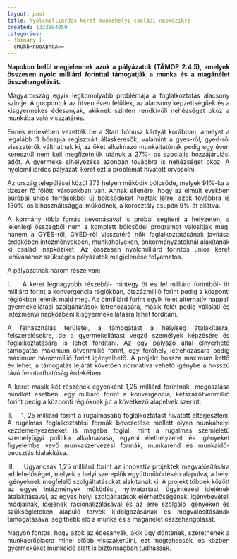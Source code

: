 ```yaml
---
layout: post
title: Nyolcmilliárdos keret munkahelyi családi napközikre
created: 1333104050
categories:
- !binary |-
  cMOhbHnDoXphdA==
---
```

<p style="text-align: justify;"><strong>Napokon belül megjelennek azok a pályázatok (TÁMOP 2.4.5), amelyek összesen nyolc milliárd forinttal támogatják a munka és a magánélet összehangolását.</strong></p><p style="text-align: justify;">Magyarország egyik legkomolyabb problémája a foglalkoztatás alacsony szintje. A gócpontok az ötven éven felüliek, az alacsony képzettségűek és a kisgyermekes édesanyák, akiknek szintén rendkívüli nehézséget okoz a munkába való visszatérés.</p><p style="text-align: justify;">Ennek érdekében vezették be a Start bónusz kártyát korábban, amelyet a legalább 3 hónapja regisztrált álláskeresők, valamint a gyes-ről, gyed-ről visszatérők válthatnak ki, az őket alkalmazó munkáltatónak pedig egy éven keresztül nem kell megfizetniük utánuk a 27%- os szociális hozzájárulási adót. A gyermeke elhelyezése azonban továbbra is nehézséget okoz. A nyolcmilliárdos pályázati keret ezt a problémát hivatott orvosolni.</p><p style="text-align: justify;">Az ország települései közül 273 helyen működik bölcsőde, melyek 91%-ka a tízezer fő fölötti városokban van. Annak ellenére, hogy az elmúlt években európai uniós forrásokból új bölcsődéket hoztak létre, azok továbbra is 130%-os kihasználtsággal működnek, a korosztály csupán 9%-át ellátva.</p><p style="text-align: justify;">A kormány több forrás bevonásával is próbál segíteni a helyzeten, a jelenlegi összegből nem a komplett bölcsődei programot valósítják meg, hanem a GYES-ről, GYED-ről visszatérő nők foglalkoztatásának javítása érdekében intézményekben, munkahelyeken, önkormányzatoknál alakítanak ki családi napköziket. Az összesen nyolcmilliárd forintos uniós keret lehívásához szükséges pályázatok megjelenése folyamatos.</p><p style="text-align: justify;">A pályázatnak három része van:</p><p style="text-align: justify;">I.&nbsp;&nbsp;&nbsp; A keret legnagyobb részéből- mintegy öt és fél milliárd forintból- öt milliárd forint a konvergencia régiókban, ötszázmillió forint pedig a központi régiókban jelenik majd meg. Az ötmilliárd forint egyik felét alternatív nappali gyermekellátási szolgáltatások létrehozására, másik felét pedig vállalati és intézményi napközbeni kisgyermekellátásra lehet fordítani.</p><p style="text-align: justify;">A felhasználás területei, a támogatást a helyiség átalakításra, felszerelésekre, de a gyermekellátást végző személyek képzésére és foglalkoztatására is lehet fordítani. Az egy pályázó által elnyerhető támogatás maximum ötvenmillió forint, egy férőhely létrehozására pedig maximum hárommillió forint igényelhető. A projekt hossza maximum kettő év lehet, a támogatás lejárát követően normatíva vehető igénybe a hosszú távú fenntarthatóság érdekében.</p><p style="text-align: justify;">A keret másik két részének-egyenként 1,25 milliárd forintnak- megoszlása mindkét esetben: egy milliárd forint a konvergencia, kétszázötvenmillió forint pedig a központi régióknak jut a következő alapelvek szerint:</p><p style="text-align: justify;">II.&nbsp;&nbsp;&nbsp; 1, 25 milliárd forint a rugalmasabb foglalkoztatást hivatott elterjeszteni. A rugalmas foglalkoztatási formák bevezetése mellett olyan munkahelyi kezdeményezéseket is magába foglal, mint a rugalmas szemléletű személyügyi politika alkalmazása, egyéni élethelyzetet és igényeket figyelembe vevő munkaszervezési formák, munkarend és munkaidő- beosztás kialakítása.</p><p style="text-align: justify;">III.&nbsp;&nbsp;&nbsp; Ugyancsak 1,25 milliárd forint az innovatív projektek megvalósítására ad lehetőséget, melyek a helyi szereplők együttműködésén alapulva, a helyi igényeknek megfelelő szolgáltatásokat alakítanak ki. A projekt többek között az egyes intézmények működési, nyitvatartási, ügyintézési idejének átalakításával, az egyes helyi szolgáltatások elérhetőségének, igénybevételi módjainak, idejének racionalizálásával és az erre szolgáló igényeken és szükségleteken alapuló tervek kidolgozásának és megvalósításának támogatásával segíthetik elő a munka és a magánélet összehangolását.</p><p style="text-align: justify;">Nagyon fontos, hogy azok az édesanyák, akik úgy döntenek, szeretnének a munkaerőpiacra minél előbb visszakerülni, ezt megtehessék, és közben gyermeküket munkaidő alatt is biztonságban tudhassák.</p>
